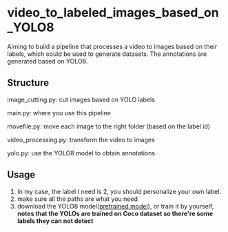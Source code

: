 # video_to_labeled_images_based_on_YOLO8
Aiming to build a pipeline that processes a video to images based on their labels, which could be used to generate datasets. The annotations are generated based on YOLO8. 
## Structure
image_cutting.py: cut images based on YOLO labels 

main.py: where you use this pipeline

movefile.py: move each image to the right folder (based on the label id)

video_processing.py: transform the video to images


yolo.py: use the YOLO8 model to obtain annotations

## Usage
1. In my case, the label I need is 2, you should personalize your own label.
2. make sure all the paths are what you need
3. download the YOLO8 model([pretrained model](https://docs.ultralytics.com/tasks/detect/)), or train it by yourself, **notes that the YOLOs are trained on Coco dataset so there're some labels they can not detect**

